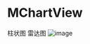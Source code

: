 # MChartView
柱状图 雷达图
![image](https://github.com/z609933542/MChartView/tree/master/Screenshot_2017-06-19-17-56-58.jpeg)
